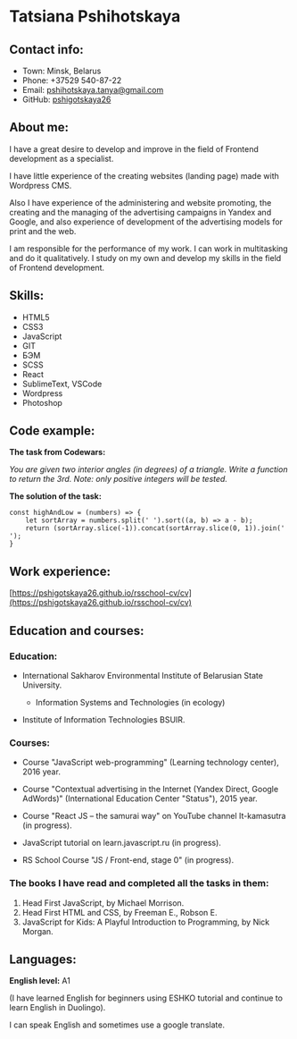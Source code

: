 # Tatsiana Pshihotskaya

## Contact info:

* Town: Minsk, Belarus
* Phone: +37529 540-87-22
* Email: pshihotskaya.tanya@gmail.com
* GitHub: [pshigotskaya26](https://github.com/pshigotskaya26)

## About me:

I have a great desire to develop and improve in the field of Frontend development as a specialist.

I have little experience of the creating websites (landing page) made with Wordpress CMS.

Also I have experience of the administering and website promoting, the creating and the managing of the advertising campaigns in Yandex and Google, and also experience of development of the advertising models for print and the web.

I am responsible for the performance of my work. I can work in multitasking and do it qualitatively. I study on my own and develop my skills in the field of Frontend development.

## Skills:

* HTML5
* CSS3
* JavaScript
* GIT
* БЭМ
* SCSS
* React
* SublimeText, VSCode
* Wordpress
* Photoshop

## Code example:

**The task from Codewars:**

*You are given two interior angles (in degrees) of a triangle. Write a function to return the 3rd. Note: only positive integers will be tested.*

**The solution of the task:**
```
const highAndLow = (numbers) => {
	let sortArray = numbers.split(' ').sort((a, b) => a - b);
	return (sortArray.slice(-1)).concat(sortArray.slice(0, 1)).join(' ');
}

```
## Work experience:

[https://pshigotskaya26.github.io/rsschool-cv/cv](https://pshigotskaya26.github.io/rsschool-cv/cv)

## Education and courses:

### **Education:**

* International Sakharov Environmental Institute of Belarusian State University.

    + Information Systems and Technologies (in ecology)


* Institute of Information Technologies BSUIR.

### **Courses:**

* Course "JavaScript web-programming" (Learning technology center), 2016 year.

* Course "Contextual advertising in the Internet (Yandex Direct, Google AdWords)" (International Education Center "Status"), 2015 year.

* Course "React JS – the samurai way" on YouTube channel It-kamasutra (in progress).

* JavaScript tutorial on learn.javascript.ru (in progress).

* RS School Course "JS / Front-end, stage 0" (in progress).

### **The books I have read and completed all the tasks in them:**

1. Head First JavaScript, by Michael Morrison.
2. Head First HTML and CSS, by Freeman E., Robson E.
3. JavaScript for Kids: A Playful Introduction to Programming, by Nick Morgan.

## Languages:

**English level:** A1

(I have learned English for beginners using ESHKO tutorial and continue to learn English in Duolingo).

I can speak English and sometimes use a google translate.
